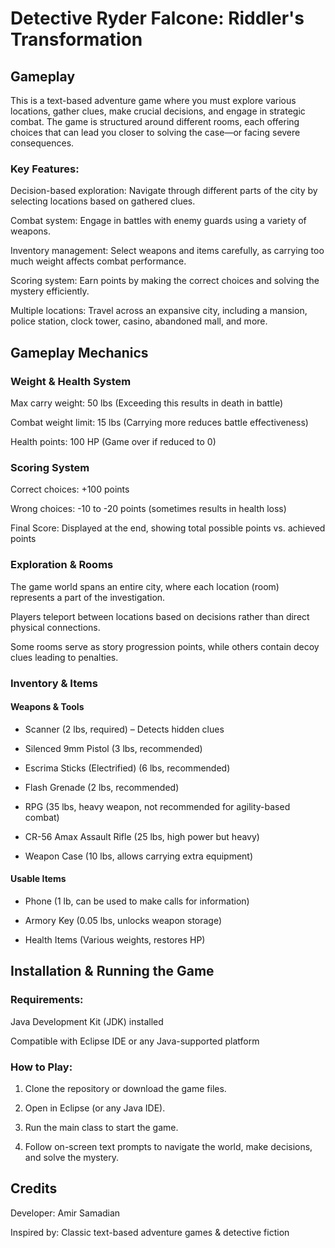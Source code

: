 # Detective Ryder Falcone: Riddler's Transformation

## Gameplay

This is a text-based adventure game where you must explore various locations, gather clues, make crucial decisions, and engage in strategic combat. The game is structured around different rooms, each offering choices that can lead you closer to solving the case—or facing severe consequences.

### Key Features:

Decision-based exploration: Navigate through different parts of the city by selecting locations based on gathered clues.

Combat system: Engage in battles with enemy guards using a variety of weapons.

Inventory management: Select weapons and items carefully, as carrying too much weight affects combat performance.

Scoring system: Earn points by making the correct choices and solving the mystery efficiently.

Multiple locations: Travel across an expansive city, including a mansion, police station, clock tower, casino, abandoned mall, and more.

## Gameplay Mechanics

### Weight & Health System

Max carry weight: 50 lbs (Exceeding this results in death in battle)

Combat weight limit: 15 lbs (Carrying more reduces battle effectiveness)

Health points: 100 HP (Game over if reduced to 0)

### Scoring System

Correct choices: +100 points

Wrong choices: -10 to -20 points (sometimes results in health loss)

Final Score: Displayed at the end, showing total possible points vs. achieved points

### Exploration & Rooms

The game world spans an entire city, where each location (room) represents a part of the investigation.

Players teleport between locations based on decisions rather than direct physical connections.

Some rooms serve as story progression points, while others contain decoy clues leading to penalties.


### Inventory & Items

#### Weapons & Tools

- Scanner (2 lbs, required) – Detects hidden clues

- Silenced 9mm Pistol (3 lbs, recommended)

- Escrima Sticks (Electrified) (6 lbs, recommended)

- Flash Grenade (2 lbs, recommended)

- RPG (35 lbs, heavy weapon, not recommended for agility-based combat)

- CR-56 Amax Assault Rifle (25 lbs, high power but heavy)

- Weapon Case (10 lbs, allows carrying extra equipment)

#### Usable Items

- Phone (1 lb, can be used to make calls for information)

- Armory Key (0.05 lbs, unlocks weapon storage)

- Health Items (Various weights, restores HP)

## Installation & Running the Game

### Requirements:

Java Development Kit (JDK) installed

Compatible with Eclipse IDE or any Java-supported platform

### How to Play:

1. Clone the repository or download the game files.

2. Open in Eclipse (or any Java IDE).

3. Run the main class to start the game.

4. Follow on-screen text prompts to navigate the world, make decisions, and solve the mystery.

## Credits

Developer: Amir Samadian

Inspired by: Classic text-based adventure games & detective fiction





